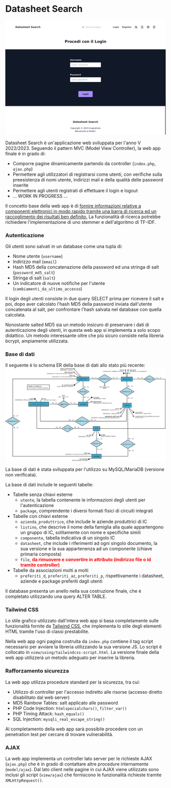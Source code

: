 # Datasheet Search
<img src='static/img/login-screen.png'>

Datasheet Search è un'applicazione web sviluppata per l'anno V 2022/2023. Seguendo il pattern MVC (Model View Controller), la web app finale è in grado di:
+ Comporre pagine dinamicamente partendo da controller (`index.php`, `ajax.php`)
+ Permettere agli utilizzatori di registrarsi come utenti, con verifiche sulla preesistenza di nomi utente, indirizzi mail e della qualità delle password inserite
+ Permettere agli utenti registrati di effettuare il login e logout
+ ... WORK IN PROGRESS ...

Il concetto base della web app è di <u>fornire informazioni relative a componenti elettronici in modo rapido tramite una barra di ricerca ed un raccoglimento dei risultati ben definito.</u> La funzionalità di ricerca potrebbe richiedere l'implementazione di uno stemmer e dell'algoritmo di TF-IDF.

### Autenticazione
Gli utenti sono salvati in un database come una tupla di:
+ Nome utente (`username`)
+ Indirizzo mail (`email`)
+ Hash MD5 della concatenazione della password ed una stringa di salt (`password_md5_salt`)
+ Stringa di salt (`salt`)
+ Un indicatore di nuove notifiche per l'utente (`cambiamenti_da_ultimo_accesso`)

Il login degli utenti consiste in due query SELECT prima per ricevere il salt e poi, dopo aver calcolato l'hash MD5 della password inviata dall'utente concatenata al salt, per confrontare l'hash salvata nel database con quella calcolata.

Nonostante salted MD5 sia un metodo insicuro di preservare i dati di autenticazione degli utenti, in questa web app si implementa a solo scopo didattico. Un metodo interessante oltre che più sicuro consiste nella libreria bcrypt, ampiamente utilizzata.

### Base di dati
Il seguente è lo schema ER della base di dati allo stato più recente:
<img src='static/img/er.png'>

La base di dati è stata sviluppata per l'utilizzo su MySQL/MariaDB (versione non verificata).

La base di dati include le seguenti tabelle:
+ Tabelle senza chiavi esterne
    + `utente`, la tabella contenente le informazioni degli utenti per l'autenticazione
    + `package`, comprendente i diversi formati fisici di circuiti integrati
+ Tabelle con chiavi esterne
    + `azienda_produttrice`, che include le aziende produttrici di IC
    + `listino`, che descrive il nome della famiglia alla quale appartengono un gruppo di IC, solitamente con nome e specifiche simili
    + `componente`, tabella indicativa di un singolo IC
    + `datasheet`, che include i riferimenti ad ogni singolo documento, la sua versione e la sua appartenenza ad un componente (chiave primaria composta)
    + `file`, <b style='color:red'>da rimuovere e convertire in attributo (indirizzo file o id tramite controller)</b>
+ Tabelle da associazioni molti a molti
    + `preferiti_d`, `preferiti_az`, `preferiti_p`, rispettivamente i datasheet, aziende e package preferiti dagli utenti

Il database presenta un anello nella sua costruzione finale, che è completato utilizzando una query ALTER TABLE.

### Tailwind CSS
Lo stile grafico utilizzato dall'intera web app si basa completamente sulle funzionalità fornite da [Tailwind CSS](https://tailwindcss.com/), che implementa lo stile degli elementi HTML tramite l'uso di classi prestabilite.

Nella web app ogni pagina costruita da `index.php` contiene il tag script necessario per avviare la libreria utilizzando la sua versione JS. Lo script è collocato in `view/using/tailwindcss-script.html`. La versione finale della web app utilizzerà un metodo adeguato per inserire la libreria.

### Rafforzamento sicurezza
La web app utilizza procedure standard per la sicurezza, tra cui:
+ Utilizzo di controller per l'accesso indiretto alle risorse (accesso diretto disabilitato dal web server)
+ MD5 Rainbow Tables: salt applicato alle password
+ PHP Code Injection: `htmlspecialchars()`, `filter_var()`
+ PHP Timing Attack: `hash_equals()`
+ SQL Injection: `mysqli_real_escape_string()`

Al completamento della web app sarà possibile procedere con un penetration test per cercare di trovare vulnerabilità.

### AJAX
La web app implementa un controller lato server per le richieste AJAX (`ajax.php`) che è in grado di contattare altre procedure internamente (`model/ajax`). 
Dal lato client nelle pagine in cui AJAX viene utilizzato sono inclusi gli script (`view/ajax`) che forniscono le funzionalità richieste tramite `XMLHttpRequest()`.
